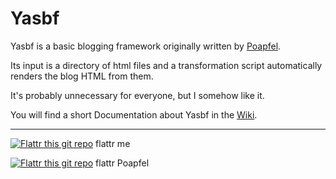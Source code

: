 # Yasbf #

Yasbf is a basic blogging framework originally written by [Poapfel](https://github.com/Poapfel/Yasbf).

Its input is a directory of html files and a transformation script automatically renders the blog HTML from them.

It's probably unnecessary for everyone, but I somehow like it.

You will find a short Documentation about Yasbf in the [Wiki](https://github.com/Poapfel/Yasbf/wiki).

--------

[![Flattr this git repo](http://api.flattr.com/button/flattr-badge-large.png)](https://flattr.com/thing/632852/kaibloeckerYasbf-on-GitHub) flattr me

[![Flattr this git repo](http://api.flattr.com/button/flattr-badge-large.png)](https://flattr.com/thing/536465/Yasbf) flattr Poapfel

